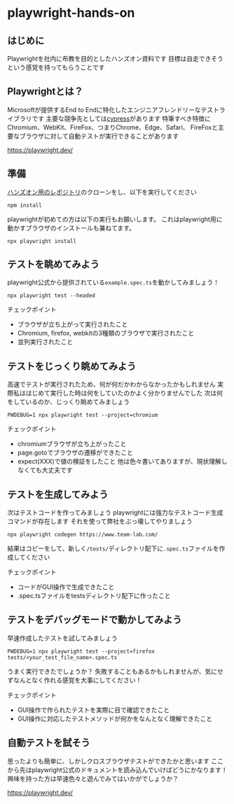 # playwright-hands-on

## はじめに

Playwrightを社内に布教を目的としたハンズオン資料です
目標は自走できそうという感覚を持ってもらうことです

## Playwrightとは？

Microsoftが提供するEnd to Endに特化したエンジニアフレンドリーなテストライブラリです
主要な競争先としては[cypress](https://www.cypress.io/)があります
特筆すべき特徴にChromium、WebKit、FireFox、つまりChrome、Edge、Safari、 FireFoxと主要なブラウザに対して自動テストが実行できることがあります

https://playwright.dev/

## 準備

[ハンズオン用のレポジトリ](https://github.com/mymactive/playwright-hands-on)のクローンをし、以下を実行してください

```
npm install
```

playwrightが初めての方は以下の実行もお願いします。
これはplaywright用に動かすブラウザのインストールも兼ねてます。
```
npx playwright install
```

## テストを眺めてみよう
playwright公式から提供されている`example.spec.ts`を動かしてみましょう！

```
npx playwright test --headed
```

チェックポイント
- ブラウザが立ち上がって実行されたこと
- Chromium, firefox, webkitの3種類のブラウザで実行されたこと
- 並列実行されたこと

## テストをじっくり眺めてみよう
高速でテストが実行されたため、何が何だかわからなかったかもしれません
実際私ははじめて実行した時は何をしていたのかよく分かりませんでした
次は何をしているのか、じっくり眺めてみましょう

```
PWDEBUG=1 npx playwright test --project=chromium 
```
チェックポイント
- chromiumブラウザが立ち上がったこと
- page.gotoでブラウザの遷移ができたこと
- expect(XXX)で値の検証をしたこと
他は色々書いてありますが、現状理解しなくても大丈夫です

## テストを生成してみよう
次はテストコードを作ってみましょう
playwrightには強力なテストコード生成コマンドが存在します
それを使って弊社をぶっ壊してやりましょう

```
npx playwright codegen https://www.team-lab.com/
```

結果はコピーをして、新しく`/tests/`ディレクトリ配下に`.spec.ts`ファイルを作成してください

チェックポイント
- コードがGUI操作で生成できたこと
- .spec.tsファイルをtestsディレクトリ配下に作ったこと

## テストをデバッグモードで動かしてみよう
早速作成したテストを試してみましょう

```
PWDEBUG=1 npx playwright test --project=firefox tests/<your_test_file_name>.spec.ts
```

うまく実行できたでしょうか？
失敗することもあるかもしれませんが、気にせずなんとなく作れる感覚を大事にしてください！

チェックポイント
- GUI操作で作られたテストを実際に目で確認できたこと
- GUI操作に対応したテストメソッドが何かをなんとなく理解できたこと

## 自動テストを試そう

思ったよりも簡単に、しかしクロスブラウザテストができたかと思います
ここから先はplaywright公式のドキュメントを読み込んでいけばどうにかなります！
興味を持った方は早速色々と遊んでみてはいかがでしょうか？

https://playwright.dev/
